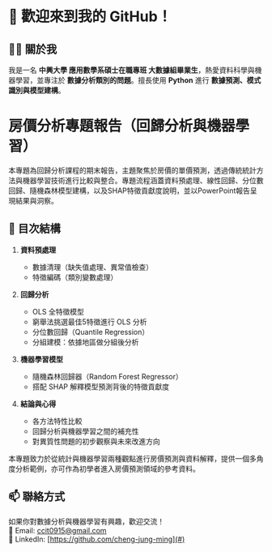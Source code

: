 # 👋 歡迎來到我的 GitHub！

## 🧑‍🎓 關於我  

我是一名 **中興大學 應用數學系碩士在職專班 大數據組畢業生**，熱愛資料科學與機器學習，並專注於 **數據分析類別的問題**。擅長使用 **Python** 進行 **數據預測、模式識別與模型建構**。  

# 房價分析專題報告（回歸分析與機器學習）

本專題為回歸分析課程的期末報告，主題聚焦於房價的單價預測，透過傳統統計方法與機器學習技術進行比較與整合。專題流程涵蓋資料預處理、線性回歸、分位數回歸、隨機森林模型建構，以及SHAP特徵貢獻度說明，並以PowerPoint報告呈現結果與洞察。

## 📌 目次結構

1. **資料預處理**
   - 數據清理（缺失值處理、異常值檢查）
   - 特徵編碼（類別變數處理）

2. **回歸分析**
   - OLS 全特徵模型
   - 窮舉法挑選最佳5特徵進行 OLS 分析
   - 分位數回歸（Quantile Regression）
   - 分組建模：依據地區做分組後分析

3. **機器學習模型**
   - 隨機森林回歸器（Random Forest Regressor）
   - 搭配 SHAP 解釋模型預測背後的特徵貢獻度

4. **結論與心得**
   - 各方法特性比較
   - 回歸分析與機器學習之間的補充性
   - 對異質性問題的初步觀察與未來改進方向

本專題致力於從統計與機器學習兩種觀點進行房價預測與資料解釋，提供一個多角度分析範例，亦可作為初學者進入房價預測領域的參考資料。


## 📫 聯絡方式  

如果你對數據分析與機器學習有興趣，歡迎交流！  
📩 Email: ccit0915@gmail.com  
📂 LinkedIn: [https://github.com/cheng-jung-ming](#) 
